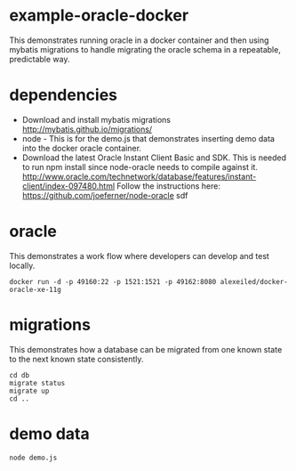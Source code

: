example-oracle-docker
======

This demonstrates running oracle in a docker container and then using mybatis migrations to handle migrating the oracle schema in a repeatable, predictable way.

# dependencies

* Download and install mybatis migrations http://mybatis.github.io/migrations/
* node - This is for the demo.js that demonstrates inserting demo data into the docker oracle container.
* Download the latest Oracle Instant Client Basic and SDK. This is needed to run npm install since node-oracle needs to compile against it. http://www.oracle.com/technetwork/database/features/instant-client/index-097480.html  Follow the instructions here: https://github.com/joeferner/node-oracle
sdf

# oracle

This demonstrates a work flow where developers can develop and test locally.

    docker run -d -p 49160:22 -p 1521:1521 -p 49162:8080 alexeiled/docker-oracle-xe-11g

# migrations

This demonstrates how a database can be migrated from one known state to the next known state consistently.

    cd db
    migrate status
    migrate up
    cd ..

# demo data

    node demo.js